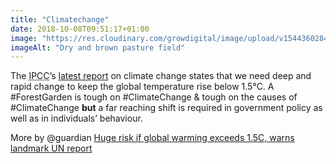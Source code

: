 ```yaml
---
title: "Climatechange"
date: 2018-10-08T09:51:17+01:00
image: "https://res.cloudinary.com/growdigital/image/upload/v1544360284/drought-42583069085.jpg"
imageAlt: "Dry and brown pasture field"
---
```


The <abbr title="Intergovernmental Panel on Climate Change">IPCC</abbr>’s [latest report](http://www.ipcc.ch/report/sr15/) on climate change states that we need deep and rapid change to keep the global temperature rise below 1.5°C. A #ForestGarden is tough on #ClimateChange & tough on the causes of #ClimateChange **but** a far reaching shift is required in government policy as well as in individuals’ behaviour.

More by @guardian [Huge risk if global warming exceeds 1.5C, warns landmark UN report](https://www.theguardian.com/environment/2018/oct/08/global-warming-must-not-exceed-15c-warns-landmark-un-report)
